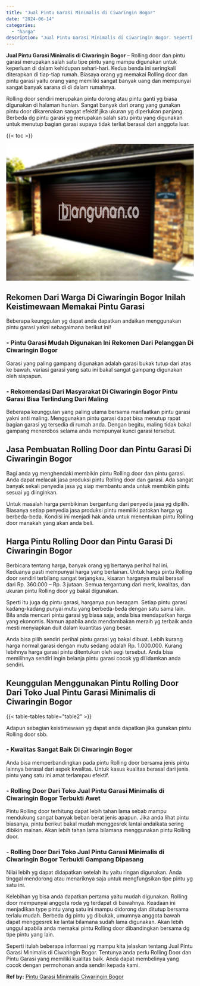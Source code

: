 ```yaml
---
title: "Jual Pintu Garasi Minimalis di Ciwaringin Bogor"
date: "2024-06-14"
categories: 
  - "harga"
description: "Jual Pintu Garasi Minimalis di Ciwaringin Bogor. Seperti itulah beberapa informasi yg mampu kita jelaskan tentang Jual Pintu Garasi Minimalis di Ciwaringin B..."
---
```


**Jual Pintu Garasi Minimalis di Ciwaringin Bogor** – Rolling door dan pintu garasi merupakan salah satu tipe pintu yang mampu digunakan untuk keperluan di dalam kehidupan sehari-hari. Kedua benda ini seringkali diterapkan di tiap-tiap rumah. Biasaya orang yg memakai Rolling door dan pintu garasi yaitu orang yang memiliki sangat banyak uang dan mempunyai sangat banyak sarana di di dalam rumahnya.

Rolling door sendiri merupakan pintu dorong atau pintu ganti yg biasa digunakan di halaman hunian. Sangat banyak dari orang yang gunakan pintu door dikarenakan sangat efektif jika ukuran yg diperlukan panjang. Berbeda dg pintu garasi yg merupakan salah satu pintu yang digunakan untuk menutup bagian garasi supaya tidak terliat berasal dari anggota luar.

{{< toc >}}

![Jual Pintu Garasi Minimalis di Ciwaringin Bogor](/images/pintu-garasi-53.png)

## Rekomen Dari Warga Di Ciwaringin Bogor Inilah Keistimewaan Memakai Pintu Garasi

Beberapa keunggulan yg dapat anda dapatkan andaikan menggunakan pintu garasi yakni sebagaimana berikut ini!

### \- Pintu Garasi Mudah Digunakan Ini Rekomen Dari Pelanggan Di Ciwaringin Bogor

Garasi yang paling gampang digunakan adalah garasi bukak tutup dari atas ke bawah. variasi garasi yang satu ini bakal sangat gampang digunakan oleh siapapun.

### \- Rekomendasi Dari Masyarakat Di Ciwaringin Bogor Pintu Garasi Bisa Terlindung Dari Maling

Beberapa keunggulan yang paling utama bersama manfaatkan pintu garasi yakni anti maling. Menggunakan pintu garasi dapat bisa menutup rapat bagian garasi yg tersedia di rumah anda. Dengan begitu, maling tidak bakal gampang menerobos selama anda mempunyai kunci garasi tersebut.

## Jasa Pembuatan Rolling Door dan Pintu Garasi Di Ciwaringin Bogor

Bagi anda yg menghendaki membikin pintu Rolling door dan pintu garasi. Anda dapat melacak jasa produksi pintu Rolling door dan garasi. Ada sangat banyak sekali penyedia jasa yg siap membantu anda untuk membikin pintu sesuai yg diinginkan.

Untuk masalah harga pembikinan bergantung dari penyedia jasa yg dipilih. Biasanya setiap penyedia jasa produksi pintu memiliki patokan harga yg berbeda-beda. Kondisi ini menjadi hak anda untuk menentukan pintu Rolling door manakah yang akan anda beli.

## Harga Pintu Rolling Door dan Pintu Garasi Di Ciwaringin Bogor

Berbicara tentang harga, banyak orang yg bertanya perihal hal ini. Keduanya pasti mempunyai harga yang berlainan. Untuk harga pintu Rolling door sendiri terbilang sangat terjangkau, kisaran harganya mulai berasal dari Rp. 360.000 – Rp. 3 jutaan. Semua tergantung dari merk, kwalitas, dan ukuran pintu Rolling door yg bakal digunakan.

Sperti itu juga dg pintu garasi, harganya pun beragam. Setiap pintu garasi kadang-kadang punyai mutu yang berbeda-beda dengan satu sama lain. Bila anda mencari pintu garasi yg biasa saja, anda bisa mendapatkan harga yang ekonomis. Namun apabila anda mendambakan meraih yg terbaik anda mesti menyiapkan duit dalam kuantitas yang besar.

Anda bisa pilih sendiri perihal pintu garasi yg bakal dibuat. Lebih kurang harga normal garasi dengan mutu sedang adalah Rp. 1.000.000. Kurang lebihnya harga garasi pintu ditentukan oleh segi tersebut. Anda bisa memilihnya sendiri ingin belanja pintu garasi cocok yg di idamkan anda sendiri.

## Keunggulan Menggunakan Pintu Rolling Door Dari Toko Jual Pintu Garasi Minimalis di Ciwaringin Bogor

{{< table-tables table="table2" >}}

Adapun sebagian keistimewaan yg dapat anda dapatkan jika gunakan pintu Rolling door sbb.

### \- Kwalitas Sangat Baik Di Ciwaringin Bogor

Anda bisa memperbandingkan pada pintu Rolling door bersama jenis pintu lainnya berasal dari aspek kwalitas. Untuk kasus kualitas berasal dari jenis pintu yang satu ini amat terlampau efektif.

### \- Rolling Door Dari Toko Jual Pintu Garasi Minimalis di Ciwaringin Bogor Terbukti Awet

Pintu Rolling door terhitung dapat lebih tahan lama sebab mampu mendukung sangat banyak beban berat jenis apapun. Jika anda lihat pintu biasanya, pintu berikut bakal mudah menggesrek lantai andaikata sering dibikin mainan. Akan lebih tahan lama bilamana menggunakan pintu Rolling door.

### \- Rolling Door Dari Toko Jual Pintu Garasi Minimalis di Ciwaringin Bogor Terbukti Gampang Dipasang

Nilai lebih yg dapat didapatkan setelah itu yaitu ringan digunakan. Anda tinggal mendorong atau menariknya saja untuk mengfungsikan tipe pintu yg satu ini.

Kelebihan yg bisa anda dapatkan pertama yaitu mudah digunakan. Rolling door mempunyai anggota roda yg terdapat di bawahnya. Keadaan ini menjadikan type pintu yang satu ini mampu didorong dan ditutup bersama terlalu mudah. Berbeda dg pintu yg dibukak, umumnya anggota bawah dapat menggesrek ke lantai bilamana sudah lama digunakan. Akan lebih unggul apabila anda memakai pintu Rolling door dibandingkan bersama dg tipe pintu yang lain.

Seperti itulah beberapa informasi yg mampu kita jelaskan tentang Jual Pintu Garasi Minimalis di Ciwaringin Bogor. Tentunya anda perlu Rolling Door dan Pintu Garasi yang memiliki kualitas baik. Anda dapat membelinya yang cocok dengan permohonan anda sendiri kepada kami.

**Ref by:** [Pintu Garasi Minimalis Ciwaringin Bogor](https://id.wikipedia.org/wiki/Pintu)
